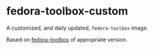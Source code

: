 # fedora-toolbox-custom

A customized, and daily updated, `fedora-toolbox` image.

Based on [fedora-toolbox](https://github.com/containers/toolbox/tree/main/images/fedora/) of appropriate version.
 